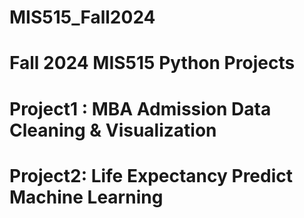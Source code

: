 # MIS515_Fall2024
# Fall 2024 MIS515 Python Projects
# Project1 : MBA Admission Data Cleaning & Visualization
# Project2: Life Expectancy Predict Machine Learning

